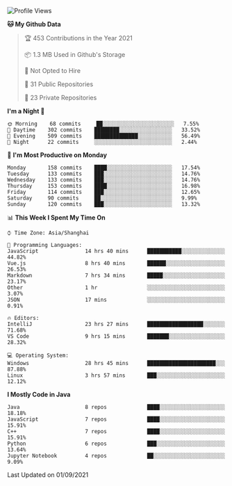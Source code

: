 <!--START_SECTION:waka-->
![Profile Views](http://img.shields.io/badge/Profile%20Views-54-blue)

**🐱 My Github Data** 

> 🏆 453 Contributions in the Year 2021
 > 
> 📦 1.3 MB Used in Github's Storage 
 > 
> 🚫 Not Opted to Hire
 > 
> 📜 31 Public Repositories 
 > 
> 🔑 23 Private Repositories  
 > 
**I'm a Night 🦉** 

```text
🌞 Morning    68 commits     ██░░░░░░░░░░░░░░░░░░░░░░░   7.55% 
🌆 Daytime    302 commits    ████████░░░░░░░░░░░░░░░░░   33.52% 
🌃 Evening    509 commits    ██████████████░░░░░░░░░░░   56.49% 
🌙 Night      22 commits     ░░░░░░░░░░░░░░░░░░░░░░░░░   2.44%

```
📅 **I'm Most Productive on Monday** 

```text
Monday       158 commits    ████░░░░░░░░░░░░░░░░░░░░░   17.54% 
Tuesday      133 commits    ███░░░░░░░░░░░░░░░░░░░░░░   14.76% 
Wednesday    133 commits    ███░░░░░░░░░░░░░░░░░░░░░░   14.76% 
Thursday     153 commits    ████░░░░░░░░░░░░░░░░░░░░░   16.98% 
Friday       114 commits    ███░░░░░░░░░░░░░░░░░░░░░░   12.65% 
Saturday     90 commits     ██░░░░░░░░░░░░░░░░░░░░░░░   9.99% 
Sunday       120 commits    ███░░░░░░░░░░░░░░░░░░░░░░   13.32%

```


📊 **This Week I Spent My Time On** 

```text
⌚︎ Time Zone: Asia/Shanghai

💬 Programming Languages: 
JavaScript               14 hrs 40 mins      ███████████░░░░░░░░░░░░░░   44.82% 
Vue.js                   8 hrs 40 mins       ██████░░░░░░░░░░░░░░░░░░░   26.53% 
Markdown                 7 hrs 34 mins       █████░░░░░░░░░░░░░░░░░░░░   23.17% 
Other                    1 hr                ░░░░░░░░░░░░░░░░░░░░░░░░░   3.07% 
JSON                     17 mins             ░░░░░░░░░░░░░░░░░░░░░░░░░   0.91%

🔥 Editors: 
IntelliJ                 23 hrs 27 mins      ██████████████████░░░░░░░   71.68% 
VS Code                  9 hrs 15 mins       ███████░░░░░░░░░░░░░░░░░░   28.32%

💻 Operating System: 
Windows                  28 hrs 45 mins      ██████████████████████░░░   87.88% 
Linux                    3 hrs 57 mins       ███░░░░░░░░░░░░░░░░░░░░░░   12.12%

```

**I Mostly Code in Java** 

```text
Java                     8 repos             ████░░░░░░░░░░░░░░░░░░░░░   18.18% 
JavaScript               7 repos             ████░░░░░░░░░░░░░░░░░░░░░   15.91% 
C++                      7 repos             ████░░░░░░░░░░░░░░░░░░░░░   15.91% 
Python                   6 repos             ███░░░░░░░░░░░░░░░░░░░░░░   13.64% 
Jupyter Notebook         4 repos             ██░░░░░░░░░░░░░░░░░░░░░░░   9.09%

```



 Last Updated on 01/09/2021
<!--END_SECTION:waka-->　　
